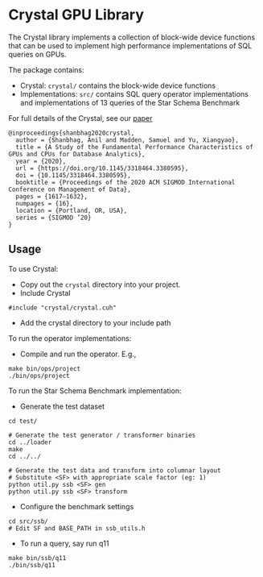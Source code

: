 Crystal GPU Library
=================

The Crystal library implements a collection of block-wide device functions that can be used to implement high performance implementations of SQL queries on GPUs.

The package contains:

* Crystal: `crystal/` contains the block-wide device functions
* Implementations: `src/` contains SQL query operator implementations and implementations of 13 queries of the Star Schema Benchmark

For full details of the Crystal, see our [paper](http://anilshanbhag.in/static/papers/crystal_sigmod20.pdf)

```
@inproceedings{shanbhag2020crystal,
  author = {Shanbhag, Anil and Madden, Samuel and Yu, Xiangyao},
  title = {A Study of the Fundamental Performance Characteristics of GPUs and CPUs for Database Analytics},
  year = {2020},
  url = {https://doi.org/10.1145/3318464.3380595},
  doi = {10.1145/3318464.3380595},
  booktitle = {Proceedings of the 2020 ACM SIGMOD International Conference on Management of Data},
  pages = {1617–1632},
  numpages = {16},
  location = {Portland, OR, USA},
  series = {SIGMOD ’20}
}
```

Usage
----

To use Crystal:

* Copy out the `crystal` directory into your project.
* Include Crystal
```
#include "crystal/crystal.cuh"
```
* Add the crystal directory to your include path

To run the operator implementations:

* Compile and run the operator. E.g.,
```
make bin/ops/project
./bin/ops/project
```

To run the Star Schema Benchmark implementation:

* Generate the test dataset

```
cd test/

# Generate the test generator / transformer binaries
cd ../loader
make 
cd ../../

# Generate the test data and transform into columnar layout
# Substitute <SF> with appropriate scale factor (eg: 1)
python util.py ssb <SF> gen
python util.py ssb <SF> transform
```

* Configure the benchmark settings
```
cd src/ssb/
# Edit SF and BASE_PATH in ssb_utils.h
```

* To run a query, say run q11
```
make bin/ssb/q11
./bin/ssb/q11
```

